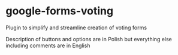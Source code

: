 # google-forms-voting
Plugin to simplify and streamline creation of voting forms

Description of buttons and options are in Polish but everything else including comments are in English
